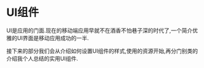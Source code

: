 # UI组件

UI是应用的门面.现在的移动端应用早就不在酒香不怕巷子深的时代了,一个简介优雅的UI界面是移动应用成功的一半.

接下来的部分我们会从介绍如何设置UI组件的样式,使用的资源开始,再分门别类的介绍我个人总结的实用UI组件.